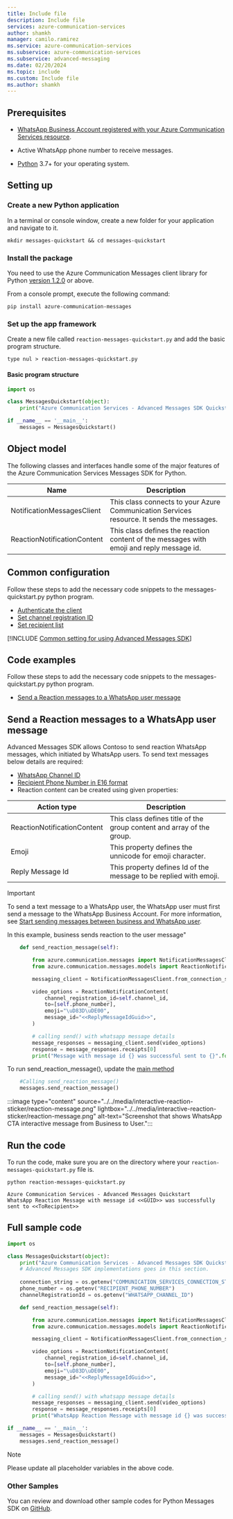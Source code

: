```yaml
---
title: Include file
description: Include file
services: azure-communication-services
author: shamkh
manager: camilo.ramirez
ms.service: azure-communication-services
ms.subservice: azure-communication-services
ms.subservice: advanced-messaging
ms.date: 02/20/2024
ms.topic: include
ms.custom: Include file
ms.author: shamkh
---
```


## Prerequisites

- [WhatsApp Business Account registered with your Azure Communication Services resource](../../connect-whatsapp-business-account.md).

- Active WhatsApp phone number to receive messages.

- [Python](https://www.python.org/downloads/) 3.7+ for your operating system.

## Setting up

### Create a new Python application

In a terminal or console window, create a new folder for your application and navigate to it.

```console
mkdir messages-quickstart && cd messages-quickstart
```

### Install the package

You need to use the Azure Communication Messages client library for Python [version 1.2.0](https://pypi.org/project/azure-communication-messages) or above.

From a console prompt, execute the following command:

```console
pip install azure-communication-messages
```

### Set up the app framework

Create a new file called `reaction-messages-quickstart.py` and add the basic program structure.

```console
type nul > reaction-messages-quickstart.py   
```
#### Basic program structure
```python
import os

class MessagesQuickstart(object):
    print("Azure Communication Services - Advanced Messages SDK Quickstart For Reaction Types.")

if __name__ == '__main__':
    messages = MessagesQuickstart()
```

## Object model
The following classes and interfaces handle some of the major features of the Azure Communication Services Messages SDK for Python.

| Name                        | Description                                                                                            |
|-----------------------------|--------------------------------------------------------------------------------------------------------|
| NotificationMessagesClient  | This class connects to your Azure Communication Services resource. It sends the messages.              |
| ReactionNotificationContent | This class defines the reaction content of the messages with emoji and reply message id.|

## Common configuration
Follow these steps to add the necessary code snippets to the messages-quickstart.py python program.

- [Authenticate the client](#authenticate-the-client)
- [Set channel registration ID](#set-channel-registration-id)
- [Set recipient list](#set-recipient-list)

[!INCLUDE [Common setting for using Advanced Messages SDK](../common-setting.md)]

## Code examples
Follow these steps to add the necessary code snippets to the messages-quickstart.py python program.

- [Send a Reaction messages to a WhatsApp user message](#send-a-reaction-messages-to-a-whatsapp-user-message)

## Send a Reaction messages to a WhatsApp user message
Advanced Messages SDK allows Contoso to send reaction WhatsApp messages, which initiated by WhatsApp users. To send text messages below details are required:
- [WhatsApp Channel ID](#set-channel-registration-id)
- [Recipient Phone Number in E16 format](#set-recipient-list)
- Reaction content can be created using given properties:

| Action type   | Description |
|----------|---------------------------|
| ReactionNotificationContent    | This class defines title of the group content and array of the group.    |
| Emoji    | This property defines the unnicode for emoji character.   |
| Reply Message Id | This property defines Id of the message to be replied with emoji. |

> [!IMPORTANT]
> To send a text message to a WhatsApp user, the WhatsApp user must first send a message to the WhatsApp Business Account. For more information, see [Start sending messages between business and WhatsApp user](#start-sending-messages-between-a-business-and-a-whatsapp-user).

In this example, business sends reaction to the user message"
```python
    def send_reaction_message(self):

        from azure.communication.messages import NotificationMessagesClient
        from azure.communication.messages.models import ReactionNotificationContent

        messaging_client = NotificationMessagesClient.from_connection_string(self.connection_string)

        video_options = ReactionNotificationContent(
            channel_registration_id=self.channel_id,
            to=[self.phone_number],
            emoji="\uD83D\uDE00",
            message_id="<<ReplyMessageIdGuid>>",
        )

        # calling send() with whatsapp message details
        message_responses = messaging_client.send(video_options)
        response = message_responses.receipts[0]
        print("Message with message id {} was successful sent to {}".format(response.message_id, response.to))
```

To run send_reaction_message(), update the [main method](#basic-program-structure)
```python
    #Calling send_reaction_message()
    messages.send_reaction_message()
```

:::image type="content" source="../../media/interactive-reaction-sticker/reaction-message.png" lightbox="../../media/interactive-reaction-sticker/reaction-message.png" alt-text="Screenshot that shows WhatsApp CTA interactive message from Business to User.":::

## Run the code

To run the code, make sure you are on the directory where your `reaction-messages-quickstart.py` file is.

```console
python reaction-messages-quickstart.py
```

```output
Azure Communication Services - Advanced Messages Quickstart
WhatsApp Reaction Message with message id <<GUID>> was successfully sent to <<ToRecipient>>
```

## Full sample code

```python
import os

class MessagesQuickstart(object):
    print("Azure Communication Services - Advanced Messages SDK Quickstart using connection string.")
    # Advanced Messages SDK implementations goes in this section.
   
    connection_string = os.getenv("COMMUNICATION_SERVICES_CONNECTION_STRING")
    phone_number = os.getenv("RECIPIENT_PHONE_NUMBER")
    channelRegistrationId = os.getenv("WHATSAPP_CHANNEL_ID")

    def send_reaction_message(self):

        from azure.communication.messages import NotificationMessagesClient
        from azure.communication.messages.models import ReactionNotificationContent

        messaging_client = NotificationMessagesClient.from_connection_string(self.connection_string)

        video_options = ReactionNotificationContent(
            channel_registration_id=self.channel_id,
            to=[self.phone_number],
            emoji="\uD83D\uDE00",
            message_id="<<ReplyMessageIdGuid>>",
        )

        # calling send() with whatsapp message details
        message_responses = messaging_client.send(video_options)
        response = message_responses.receipts[0]
        print("WhatsApp Reaction Message with message id {} was successful sent to {}".format(response.message_id, response.to))

if __name__ == '__main__':
    messages = MessagesQuickstart()
    messages.send_reaction_message()
```

> [!NOTE]
> Please update all placeholder variables in the above code.

### Other Samples

You can review and download other sample codes for Python Messages SDK on [GitHub](https://github.com/Azure-Samples/communication-services-python-quickstarts/tree/main/messages-quickstart).

